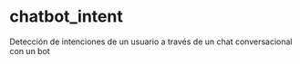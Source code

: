 # chatbot_intent
Detección de intenciones de un usuario a través de un chat conversacional con un bot
